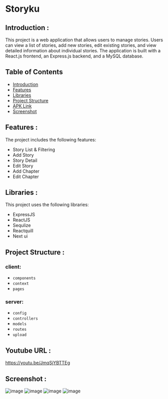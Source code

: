 # Storyku

## <a name="introduction"></a> Introduction :
This project is a web application that allows users to manage stories. Users can view a list of stories, add new stories, edit existing stories, and view detailed information about individual stories. The application is built with a React.js frontend, an Express.js backend, and a MySQL database.

## Table of Contents

- [Introduction](#introduction)
- [Features](#features)
- [Libraries](#libraries)
- [Project Structure](#project-structures)
- [APK Link](#apk-link)
- [Screenshot](#ss)

## <a name="features"></a> Features :
The project includes the following features:
- Story List & Filtering
- Add Story
- Story Detail
- Edit Story
- Add Chapter
- Edit Chapter

## <a name="libraries"></a> Libraries :
This project uses the following libraries:
- ExpressJS
- ReactJS
- Sequlize
- Reactquill
- Next ui

## <a name="project-structures"></a> Project Structure :
### client:
* `components`
* `context`
* `pages`
### server:
* `config`
* `controllers`
* `models`
* `routes`
* `upload`

## <a name="apk-link"></a> Youtube URL :
https://youtu.be/JmqSjYBTTEg

## <a name="ss"></a> Screenshot :
![image](https://github.com/user-attachments/assets/90f0daa0-7252-4ec0-9542-1ce1e40834c4)
![image](https://github.com/user-attachments/assets/02b73310-f904-4eeb-9ff8-7577da830517)
![image](https://github.com/user-attachments/assets/b37456f6-7c9b-48fd-8051-d2d061d02654)
![image](https://github.com/user-attachments/assets/9b9a935c-c147-467b-bbc8-5df32dfe2e3a)


